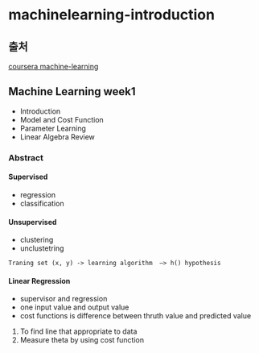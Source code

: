 # machinelearning-introduction


## 출처

[coursera machine-learning](https://www.coursera.org/learn/machine-learning?)


## Machine Learning week1

* Introduction
* Model and Cost Function
* Parameter Learning
* Linear Algebra Review

### Abstract

#### Supervised
* regression
* classification

#### Unsupervised
* clustering
* unclustetring

~~~
Traning set (x, y) -> learning algorithm  —> h() hypothesis
~~~

#### Linear Regression

* supervisor and regression
* one input value and output value
* cost functions is difference between thruth value and predicted value

1.  To find line that appropriate to data
2. Measure theta by using cost function

